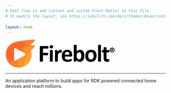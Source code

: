 ```yaml
---
# Feel free to add content and custom Front Matter to this file.
# To modify the layout, see https://jekyllrb.com/docs/themes/#overriding-theme-defaults

layout: home
---
```


![# Firebolt](./images/firebolt-logo.png)

---

An application platform to build apps for RDK powered connected home devices and reach millions.
